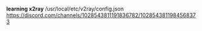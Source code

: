 **learning x2ray**
/usr/local/etc/v2ray/config.json
https://discord.com/channels/1028543811191836782/1028543811984568373
